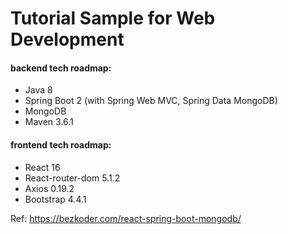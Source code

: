 # Tutorial Sample for Web Development

#### backend tech roadmap:
- Java 8
- Spring Boot 2 (with Spring Web MVC, Spring Data MongoDB)
- MongoDB
- Maven 3.6.1

#### frontend tech roadmap:
- React 16
- React-router-dom 5.1.2
- Axios 0.19.2
- Bootstrap 4.4.1

Ref: https://bezkoder.com/react-spring-boot-mongodb/
